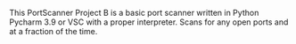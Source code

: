This PortScanner Project B is a basic port scanner written in Python Pycharm 3.9 or VSC with a proper interpreter.  Scans for any open ports and at a fraction of the time.
